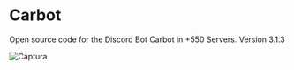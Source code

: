 # Carbot
Open source code for the Discord Bot Carbot in +550 Servers. Version 3.1.3

![Captura](https://user-images.githubusercontent.com/49490716/171037829-98b6d1ef-78d4-4f62-a530-9316e0e0d86b.PNG)
